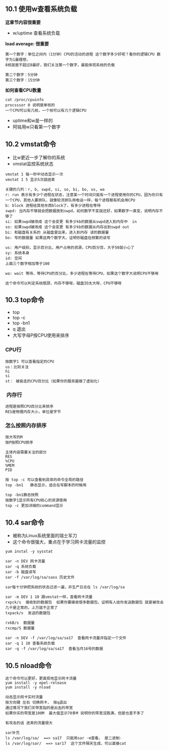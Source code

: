 ## 10.1 使用w查看系统负载

**这章节内容很重要**

* w/uptime 查看系统负载

**load average: 很重要**
```
第一个数字：单位之间内（1分钟）CPU的活动的进程 这个数字多少好呢？看你的逻辑CPU 数字为1最理想，
8核就是不超过8最好，我们关注第一个数字，最能体现系统的负载

第二个数字：5分钟
第三个数字：15分钟

```

**如何查看CPU数量**

```
cat /proc/cpuinfo 
procsssor 0 说明是单核的
一个CPU可以有几核，一个核可以有几个逻辑CPU

```

* uptime和w是一样的
* 阿铭用w只看第一个数字


## 10.2 vmstat命令
* 比w更近一步了解你的系统
* vmstat监控系统状态

```
vmstat 1 每一秒中动态显示一次
vmstat 1 5 显示5次就结束

关键的几列：r, b, swpd, si, so, bi, bo, us, wa
r: run 表示有多少个进程在状态，注意某一个时间只能有一个进程使用你的CPU，因为你只有一个CPU，其他人要排队，就像轮流排队用电话一样，每个进程都有机会用CPU
b: block 进程给其他东西block了，有多少进程在等待
swpd: 当内存不够就会把数据放到swpd，如何数字不变就还好，如果数字一直变，说明内存不够了
si: 如果swpd被改成 这个会变更 有多少kb的数据从swpd进入到内存中  in
so: 如果swpd被改成 这个会变更 有多少kb的数据从内存出到swpd out
bi: 和磁盘有关系的 从磁盘里出来，进入到内存 读的数据量
bo: 写的数据量 如果这两个数字大，证明你磁盘在频繁的读写

us: 用户级别，显示百分比，用户占用的资源，CPU百分百，大于50就小心了
sy: 系统本身
id: 空闲
上面三个数字相加等于100

wa: wait 等待，等待CPU的百分比，多少进程在等待CPU，如果这个数字大说明CPU不够用

这个命令可以判定系统瓶颈，内存不够呀，磁盘IO太大呀，CPU不够呀

```

## 10.3 top命令
* top 
* top -c
* top -bn1
* q 退出
* 大写字母P按CPU使用来排序

### CPU行
```
按数字1 可以查看指定的CPU
us：比较关注
hi
si
st： 被偷走的CPU百分比（如果你的服务器做了虚拟化）
```

###  内存行
```
进程是按照CPU百分比来排序
RES是物理内存大小，单位是字节
```

### 怎么按照内存排序
```
按大写的M
按P按照CPU排序

主体内容需要关注的部分
RES
%CPU
%MEM
PID

按 top -c 可以查看到具体的命令全局的路径
top -bn1   静态显示，适合在写脚本的时候用

top -bn1静态快照
按数字1显示所有CPU核心的资源使用
top -c 更加详细的command显示
```


## 10.4 sar命令
* 被称为Linux系统里面的瑞士军刀
* 这个命令很强大，重点在于学习网卡流量的监控

```
yum instal -y sysstat

sar -n DEV 网卡流量
sar -q 系统负载
sar -b 磁盘读写
sar -f /var/log/sa/saxx 历史文件

sar每十分钟把系统的状态过滤一遍，并生产日志在 ls /var/log/sa

sar -m DEV 1 10 跟vmstat一样，查看网卡流量
rxpck/s  接收到的数据包  如果你要接收很多数据包，证明有人给你发送数据包 就是被攻击 几千是正常的，上万就不正常了
txpack/s  发送的数据包

rxkB/s  数据量 
rxcmp/S 数据量

sar -n DEV -f /var/log/sa/sa17  查看网卡流量并指定一个文件
sar -q 1 10 查看系统负载
sar -q -f /var/log/sa/sa17  查看当月16号的数据
```


## 10.5 nload命令
```
这个命令可以更好，更直观地显示网卡流量
yum install -y epel-release
yum install -y nload

动态显示网卡实时流量
按方向键 左右 切换网卡， 按q退出
通过情况下我们买带宽指的是出去的带宽
如果你买的带宽是100M  最大值显示70多M 说明你的带宽没跑满，但是也差不多了

有攻击的话 进来的流量很大

sar补充
ls /var/log/sa/  ==> sa17  只能用sar -m查看， 是二进制·
ls /var/log/sar/  ==> sar17  这个文件隔天生成，可以直接cat
```